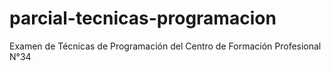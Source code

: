 # parcial-tecnicas-programacion

Examen de Técnicas de Programación del Centro de Formación Profesional N°34
